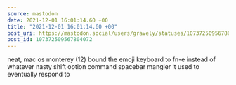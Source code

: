 ```yaml
---
source: mastodon
date: 2021-12-01 16:01:14.60 +00
title: "2021-12-01 16:01:14.60 +00"
post_uri: https://mastodon.social/users/gravely/statuses/107372509567804072
post_id: 107372509567804072
---
```

neat, mac os monterey (12) bound the emoji keyboard to fn-e instead of whatever nasty shift option command spacebar mangler it used to eventually respond to


